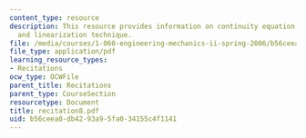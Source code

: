 ```yaml
---
content_type: resource
description: This resource provides information on continuity equation, momentum equation,
  and linearization technique.
file: /media/courses/1-060-engineering-mechanics-ii-spring-2006/b56ceea0db4293a95fa034155c4f1141_recitation8.pdf
file_type: application/pdf
learning_resource_types:
- Recitations
ocw_type: OCWFile
parent_title: Recitations
parent_type: CourseSection
resourcetype: Document
title: recitation8.pdf
uid: b56ceea0-db42-93a9-5fa0-34155c4f1141
---
```

